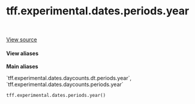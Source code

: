 <div itemscope itemtype="http://developers.google.com/ReferenceObject">
<meta itemprop="name" content="tff.experimental.dates.periods.year" />
<meta itemprop="path" content="Stable" />
</div>

# tff.experimental.dates.periods.year

<!-- Insert buttons and diff -->

<table class="tfo-notebook-buttons tfo-api" align="left">
</table>

<a target="_blank" href="https://github.com/google/tf-quant-finance/blob/master/tf_quant_finance/experimental/dates/periods.py">View source</a>





<section class="expandable">
  <h4 class="showalways">View aliases</h4>
  <p>
<b>Main aliases</b>
<p>`tff.experimental.dates.daycounts.dt.periods.year`, `tff.experimental.dates.daycounts.periods.year`</p>
</p>
</section>

```python
tff.experimental.dates.periods.year()
```



<!-- Placeholder for "Used in" -->
